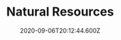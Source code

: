 ---
title: Natural Resources
description: Useful minerals and other naturally ocurring substances.
published: true
date: 2020-09-06T20:12:44.600Z
tags: natural-resources
editor: markdown
---